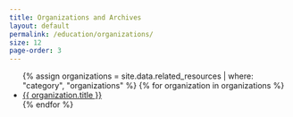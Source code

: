 ```yaml
---
title: Organizations and Archives
layout: default
permalink: /education/organizations/
size: 12
page-order: 3
---
```


<ul>
    {% assign organizations = site.data.related_resources | where: "category", "organizations" %}
    {% for organization in organizations %}
    <li>
        <a href="{{ organization.url }}" target="_blank">{{ organization.title }}</a>
    </li>
    {% endfor %}
</ul>

<script>
    console.log("{{ organizations | size }}");
</script>